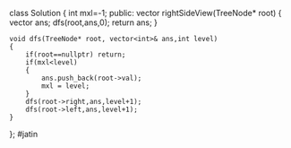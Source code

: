 class Solution {
    int mxl=-1;
public:
    vector<int> rightSideView(TreeNode* root) {
        vector<int> ans;
        dfs(root,ans,0);
        return ans;
    }
    
    void dfs(TreeNode* root, vector<int>& ans,int level)
    {
        if(root==nullptr) return;
        if(mxl<level)
        {
            ans.push_back(root->val);
            mxl = level;
        }
        dfs(root->right,ans,level+1);
        dfs(root->left,ans,level+1);
    }
};
#jatin
